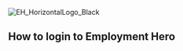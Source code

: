 ![EH_HorizontalLogo_Black](https://github.com/cookbrothersconstruction/documentation/assets/115191984/b1112853-2c58-4669-b612-cb6debf816e8)

## How to login to Employment Hero 

